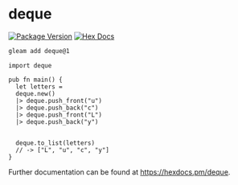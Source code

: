 # deque

[![Package Version](https://img.shields.io/hexpm/v/deque)](https://hex.pm/packages/deque)
[![Hex Docs](https://img.shields.io/badge/hex-docs-ffaff3)](https://hexdocs.pm/deque/)

```sh
gleam add deque@1
```
```gleam
import deque

pub fn main() {
  let letters = 
  deque.new()
  |> deque.push_front("u")
  |> deque.push_back("c")
  |> deque.push_front("L")
  |> deque.push_back("y")


  deque.to_list(letters)
  // -> ["L", "u", "c", "y"]
}
```

Further documentation can be found at <https://hexdocs.pm/deque>.
